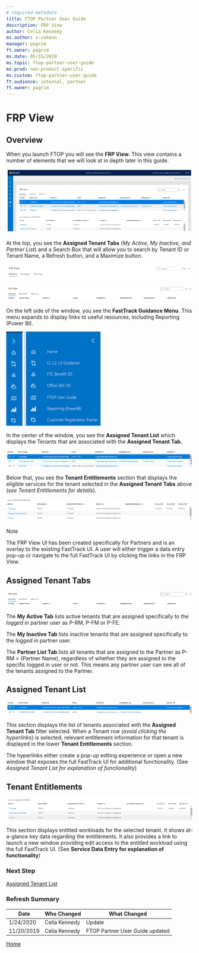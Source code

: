 ```yaml
---
# required metadata
title: FTOP Partner User Guide
description: FRP View
author: Celia Kennedy
ms.author: v-cekenn
manager: pagrim
ft.owner: pagrim
ms.date: 05/15/2019
ms.topic: ftop-partner-user-guide
ms.prod: non-product-specific
ms.custom: ftop-partner-user-guide
ft.audience: internal, partner
ft.owner: pagrim
---
```


# FRP View

## Overview

When you launch FTOP you will see the **FRP View.** This view contains a number of elements that we will look at in depth later in this guide.

![frp-view.png](media/new-content/frp-view.png "FRP View")

At the top, you see the **Assigned Tenant Tabs** (*My Active, My Inactive, and Partner List*) and a Search Box that will allow you to search by Tenant ID or Tenant Name, a Refresh button, and a Maximize button.

![frp-view-assigned-tenant-tabs.png](media/new-content/frp-view-assigned-tenant-tabs.png "Assigned Tenant Tabs")

![frp-view-my-active.png](media/new-content/frp-view-my-active.png "My Active, My Inactive, Partner List")

On the left side of the window, you see the **FastTrack Guidance Menu.** This menu expands to display links to useful resources, including Reporting (Power BI).

![frp-view-guidance-menu.png](media/new-content/frp-view-guidance-menu.png "Fasttrack Guidance Menu")

In the center of the window, you see the **Assigned Tenant List** which displays the Tenants that are associated with the **Assigned Tenant Tab.**

![frp-view-assigned-tenant-list.png](media/new-content/frp-view-assigned-tenant-list.png "Assigned Tenant Tabs")

Below that, you see the **Tenant Entitlements** section that displays the eligible services for the tenant selected in the **Assigned Tenant Tabs** above (*see Tenant Entitlements for details*).  

![frp-view-tenant-entitlement-workloads.png](media/new-content/frp-view-tenant-entitlement-workloads.png "Assigned Tenant Tabs")

> [!NOTE]
> The FRP View UI has been created specifically for Partners and is an overlay to the existing FastTrack UI. A user will either trigger a data entry pop-up or navigate to the full FastTrack UI by clicking the links in the FRP View.

## Assigned Tenant Tabs

![frp-view-my-active.png](media/new-content/frp-view-my-active.png "Assigned Tenant Tabs")

The **My Active Tab** lists active tenants that are assigned specifically to the *logged in* partner user as P-RM, P-FM or P-FE.

The **My Inactive Tab** lists inactive tenants that are assigned specifically to the *logged in* partner user.

The **Partner List Tab** lists all tenants that are assigned to the Partner as P-RM = (Partner Name), regardless of whether they are assigned to the specific logged in user or not.  This means any partner user can see all of the tenants assigned to the Partner.

## Assigned Tenant List

![frp-view-assigned-tenant-list-actions.png](media/new-content/frp-view-assigned-tenant-list-actions.png "Assigned Tenant List")

This section displays the list of tenants associated with the **Assigned Tenant Tab** filter selected. When a Tenant row (*avoid clicking the hyperlinks*) is selected, relevant entitlement information for that tenant is displayed in the lower **Tenant Entitlements** section.

The hyperlinks either create a pop-up editing experience or open a new window that exposes the full FastTrack UI for additional functionality. (See *Assigned Tenant List for explanation of functionality*)

## Tenant Entitlements

![frp-view-tenant-entitlements.png](media/new-content/frp-view-tenant-entitlements.png "Tenant Entitlements")

This section displays entitled workloads for the selected tenant. It shows at-a-glance key data regarding the entitlements. It also provides a link to launch a new window providing edit access to the entitled workload using the full FastTrack UI. (See **Service Data Entry for explanation of functionality**)

### Next Step

[Assigned Tenant List](assigned-tenant-list.md)

### Refresh Summary

|Date|Who Changed|What Changed|
|---------|---------------|----------------------------|
|1/24/2020| Celia Kennedy| Update |
|11/20/2019| Celia Kennedy| FTOP Partner User Guide updated|

[Home](http://partner-docs.microsoft.com)